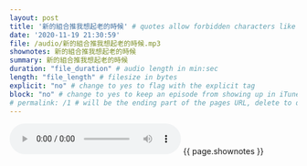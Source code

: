 ```yaml
---
layout: post
title: '新的組合推我想起老的時候' # quotes allow forbidden characters like the colon
date: '2020-11-19 21:30:59'
file: /audio/新的組合推我想起老的時候.mp3
shownotes: 新的組合推我想起老的時候
summary: 新的組合推我想起老的時候
duration: "file_duration" # audio length in min:sec
length: "file_length" # filesize in bytes
explicit: "no" # change to yes to flag with the explicit tag
block: "no" # change to yes to keep an episode from showing up in iTunes
# permalink: /1 # will be the ending part of the pages URL, delete to default to the title
---
```


<audio controls>
<source src="{{site.url}}{{site.baseurl}}{{ page.file }}" type="audio/x-mp3">
Your browser does not support the audio element.
</audio>
{{ page.shownotes }}
